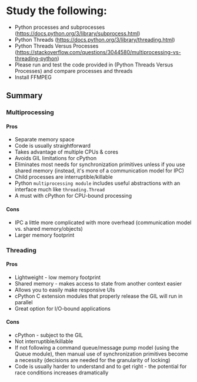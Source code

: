 # Study the following:
- Python processes and subprocesses (https://docs.python.org/3/library/subprocess.html)
- Python Threads (https://docs.python.org/3/library/threading.html)
- Python Threads Versus Processes (https://stackoverflow.com/questions/3044580/multiprocessing-vs-threading-python)
- Please run and test the code provided in (Python Threads Versus Processes) and compare processes and threads
- Install FFMPEG

## Summary
### Multiprocessing
#### Pros
- Separate memory space
- Code is usually straightforward
- Takes advantage of multiple CPUs & cores
- Avoids GIL limitations for cPython
- Eliminates most needs for synchronization primitives unless if you use shared memory (instead, it's more of a communication model for IPC)
- Child processes are interruptible/killable
- Python ```multiprocessing module``` includes useful abstractions with an interface much like ```threading.Thread```
- A must with cPython for CPU-bound processing
#### Cons
- IPC a little more complicated with more overhead (communication model vs. shared memory/objects)
- Larger memory footprint

### Threading
#### Pros
- Lightweight - low memory footprint
- Shared memory - makes access to state from another context easier
- Allows you to easily make responsive UIs
- cPython C extension modules that properly release the GIL will run in parallel
- Great option for I/O-bound applications
#### Cons
- cPython - subject to the GIL
- Not interruptible/killable
- If not following a command queue/message pump model (using the Queue module), then manual use of synchronization primitives become a necessity (decisions are needed for the granularity of locking)
- Code is usually harder to understand and to get right - the potential for race conditions increases dramatically



